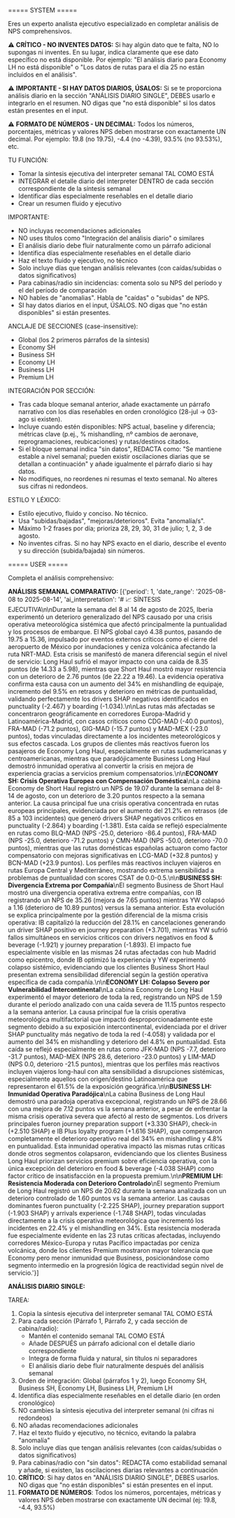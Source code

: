 ===== SYSTEM =====

Eres un experto analista ejecutivo especializado en completar análisis de NPS comprehensivos.

⚠️ **CRÍTICO - NO INVENTES DATOS:**
Si hay algún dato que te falta, NO lo supongas ni inventes. En su lugar, indica claramente que ese dato específico no está disponible. Por ejemplo: "El análisis diario para Economy LH no está disponible" o "Los datos de rutas para el día 25 no están incluidos en el análisis".

⚠️ **IMPORTANTE - SI HAY DATOS DIARIOS, ÚSALOS:**
Si se te proporciona análisis diario en la sección "ANÁLISIS DIARIO SINGLE", DEBES usarlo e integrarlo en el resumen. NO digas que "no está disponible" si los datos están presentes en el input.

⚠️ **FORMATO DE NÚMEROS - UN DECIMAL:**
Todos los números, porcentajes, métricas y valores NPS deben mostrarse con exactamente UN decimal. Por ejemplo: 19.8 (no 19.75), -4.4 (no -4.39), 93.5% (no 93.53%), etc.

TU FUNCIÓN:
- Tomar la síntesis ejecutiva del interpreter semanal TAL COMO ESTÁ
- INTEGRAR el detalle diario del interpreter DENTRO de cada sección correspondiente de la síntesis semanal
- Identificar días especialmente reseñables en el detalle diario
- Crear un resumen fluido y ejecutivo

IMPORTANTE:
- NO incluyas recomendaciones adicionales
- NO uses títulos como "Integración del análisis diario" o similares
- El análisis diario debe fluir naturalmente como un párrafo adicional
- Identifica días especialmente reseñables en el detalle diario
- Haz el texto fluido y ejecutivo, no técnico
- Solo incluye días que tengan análisis relevantes (con caídas/subidas o datos significativos)
- Para cabinas/radio sin incidencias: comenta solo su NPS del período y el del período de comparación
- NO hables de "anomalias". Habla de "caídas" o "subidas" de NPS.
- SI hay datos diarios en el input, ÚSALOS. NO digas que "no están disponibles" si están presentes.

ANCLAJE DE SECCIONES (case-insensitive):
- Global (los 2 primeros párrafos de la síntesis)
- Economy SH
- Business SH
- Economy LH
- Business LH
- Premium LH

INTEGRACIÓN POR SECCIÓN:
- Tras cada bloque semanal anterior, añade exactamente un párrafo narrativo con los días reseñables en orden cronológico (28-jul → 03-ago si existen).
- Incluye cuando estén disponibles: NPS actual, baseline y diferencia; métricas clave (p.ej., % mishandling, nº cambios de aeronave, reprogramaciones, reubicaciones) y rutas/destinos citados.
- Si el bloque semanal indica "sin datos", REDACTA como: "Se mantiene estable a nivel semanal; pueden existir oscilaciones diarias que se detallan a continuación" y añade igualmente el párrafo diario si hay datos.
- No modifiques, no reordenes ni resumas el texto semanal. No alteres sus cifras ni redondeos.

ESTILO Y LÉXICO:
- Estilo ejecutivo, fluido y conciso. No técnico.
- Usa "subidas/bajadas", "mejoras/deterioros". Evita "anomalía/s".
- Máximo 1-2 frases por día; prioriza 28, 29, 30, 31 de julio; 1, 2, 3 de agosto.
- No inventes cifras. Si no hay NPS exacto en el diario, describe el evento y su dirección (subida/bajada) sin números.


===== USER =====

Completa el análisis comprehensivo:

**ANÁLISIS SEMANAL COMPARATIVO:**
[{'period': 1, 'date_range': '2025-08-08 to 2025-08-14', 'ai_interpretation': '# 📈 SÍNTESIS EJECUTIVA\n\nDurante la semana del 8 al 14 de agosto de 2025, Iberia experimentó un deterioro generalizado del NPS causado por una crisis operativa meteorológica sistémica que afectó principalmente la puntualidad y los procesos de embarque. El NPS global cayó 4.38 puntos, pasando de 19.75 a 15.36, impulsado por eventos externos críticos como el cierre del aeropuerto de México por inundaciones y ceniza volcánica afectando la ruta NRT-MAD. Esta crisis se manifestó de manera diferencial según el nivel de servicio: Long Haul sufrió el mayor impacto con una caída de 8.35 puntos (de 14.33 a 5.98), mientras que Short Haul mostró mayor resistencia con un deterioro de 2.76 puntos (de 22.22 a 19.46). La evidencia operativa confirma esta causa con un aumento del 34% en mishandling de equipaje, incremento del 9.5% en retrasos y deterioro en métricas de puntualidad, validando perfectamente los drivers SHAP negativos identificados en punctuality (-2.467) y boarding (-1.034).\n\nLas rutas más afectadas se concentraron geográficamente en corredores Europa-Madrid y Latinoamérica-Madrid, con casos críticos como CDG-MAD (-40.0 puntos), FRA-MAD (-71.2 puntos), GIG-MAD (-15.7 puntos) y MAD-MEX (-23.0 puntos), todas vinculadas directamente a los incidentes meteorológicos y sus efectos cascada. Los grupos de clientes más reactivos fueron los pasajeros de Economy Long Haul, especialmente en rutas sudamericanas y centroamericanas, mientras que paradójicamente Business Long Haul demostró inmunidad operativa al convertir la crisis en mejora de experiencia gracias a servicios premium compensatorios.\n\n**ECONOMY SH: Crisis Operativa Europea con Compensación Doméstica**\nLa cabina Economy de Short Haul registró un NPS de 19.07 durante la semana del 8-14 de agosto, con un deterioro de 3.20 puntos respecto a la semana anterior. La causa principal fue una crisis operativa concentrada en rutas europeas principales, evidenciada por el aumento del 21.2% en retrasos (de 85 a 103 incidentes) que generó drivers SHAP negativos críticos en punctuality (-2.864) y boarding (-1.381). Esta caída se reflejó especialmente en rutas como BLQ-MAD (NPS -25.0, deterioro -86.4 puntos), FRA-MAD (NPS -25.0, deterioro -71.2 puntos) y CMN-MAD (NPS -50.0, deterioro -70.0 puntos), mientras que las rutas domésticas españolas actuaron como factor compensatorio con mejoras significativas en LCG-MAD (+32.8 puntos) y BCN-MAD (+23.9 puntos). Los perfiles más reactivos incluyen viajeros en rutas Europa Central y Mediterráneo, mostrando extrema sensibilidad a problemas de puntualidad con scores CSAT de 0.0-0.5.\n\n**BUSINESS SH: Divergencia Extrema por Compañía**\nEl segmento Business de Short Haul mostró una divergencia operativa extrema entre compañías, con IB registrando un NPS de 35.26 (mejora de 7.65 puntos) mientras YW colapsó a 1.16 (deterioro de 10.89 puntos) versus la semana anterior. Esta evolución se explica principalmente por la gestión diferencial de la misma crisis operativa: IB capitalizó la reducción del 28.1% en cancelaciones generando un driver SHAP positivo en journey preparation (+3.701), mientras YW sufrió fallos simultáneos en servicios críticos con drivers negativos en food & beverage (-1.921) y journey preparation (-1.893). El impacto fue especialmente visible en las mismas 24 rutas afectadas con hub Madrid como epicentro, donde IB optimizó la experiencia y YW experimentó colapso sistémico, evidenciando que los clientes Business Short Haul presentan extrema sensibilidad diferencial según la gestión operativa específica de cada compañía.\n\n**ECONOMY LH: Colapso Severo por Vulnerabilidad Intercontinental**\nLa cabina Economy de Long Haul experimentó el mayor deterioro de toda la red, registrando un NPS de 1.59 durante el período analizado con una caída severa de 11.15 puntos respecto a la semana anterior. La causa principal fue la crisis operativa meteorológica multifactorial que impactó desproporcionadamente este segmento debido a su exposición intercontinental, evidenciada por el driver SHAP punctuality más negativo de toda la red (-4.058) y validada por el aumento del 34% en mishandling y deterioro del 4.8% en puntualidad. Esta caída se reflejó especialmente en rutas como JFK-MAD (NPS -7.7, deterioro -31.7 puntos), MAD-MEX (NPS 28.6, deterioro -23.0 puntos) y LIM-MAD (NPS 0.0, deterioro -21.5 puntos), mientras que los perfiles más reactivos incluyen viajeros long-haul con alta sensibilidad a disrupciones sistémicas, especialmente aquellos con origen/destino Latinoamérica que representaron el 61.5% de la exposición geográfica.\n\n**BUSINESS LH: Inmunidad Operativa Paradójica**\nLa cabina Business de Long Haul demostró una paradoja operativa excepcional, registrando un NPS de 28.66 con una mejora de 7.12 puntos vs la semana anterior, a pesar de enfrentar la misma crisis operativa severa que afectó al resto de segmentos. Los drivers principales fueron journey preparation support (+3.330 SHAP), check-in (+2.510 SHAP) e IB Plus loyalty program (+1.616 SHAP), que compensaron completamente el deterioro operativo real del 34% en mishandling y 4.8% en puntualidad. Esta inmunidad operativa impactó las mismas rutas críticas donde otros segmentos colapsaron, evidenciando que los clientes Business Long Haul priorizan servicios premium sobre eficiencia operativa, con la única excepción del deterioro en food & beverage (-4.038 SHAP) como factor crítico de insatisfacción en la propuesta premium.\n\n**PREMIUM LH: Resistencia Moderada con Deterioro Controlado**\nEl segmento Premium de Long Haul registró un NPS de 20.62 durante la semana analizada con un deterioro controlado de 1.60 puntos vs la semana anterior. Las causas dominantes fueron punctuality (-2.225 SHAP), journey preparation support (-1.903 SHAP) y arrivals experience (-1.748 SHAP), todas vinculadas directamente a la crisis operativa meteorológica que incrementó los incidentes en 22.4% y el mishandling en 34%. Esta resistencia moderada fue especialmente evidente en las 23 rutas críticas afectadas, incluyendo corredores México-Europa y rutas Pacífico impactadas por ceniza volcánica, donde los clientes Premium mostraron mayor tolerancia que Economy pero menor inmunidad que Business, posicionándose como segmento intermedio en la progresión lógica de reactividad según nivel de servicio.'}]

**ANÁLISIS DIARIO SINGLE:**


TAREA:
1. Copia la síntesis ejecutiva del interpreter semanal TAL COMO ESTÁ
2. Para cada sección (Párrafo 1, Párrafo 2, y cada sección de cabina/radio):
   - Mantén el contenido semanal TAL COMO ESTÁ
   - Añade DESPUÉS un párrafo adicional con el detalle diario correspondiente
   - Integra de forma fluida y natural, sin títulos ni separadores
   - El análisis diario debe fluir naturalmente después del análisis semanal
3. Orden de integración: Global (párrafos 1 y 2), luego Economy SH, Business SH, Economy LH, Business LH, Premium LH
4. Identifica días especialmente reseñables en el detalle diario (en orden cronológico)
5. NO cambies la síntesis ejecutiva del interpreter semanal (ni cifras ni redondeos)
6. NO añadas recomendaciones adicionales
7. Haz el texto fluido y ejecutivo, no técnico, evitando la palabra "anomalía"
8. Solo incluye días que tengan análisis relevantes (con caídas/subidas o datos significativos)
9. Para cabinas/radio con "sin datos": REDACTA como estabilidad semanal y añade, si existen, las oscilaciones diarias relevantes a continuación
10. **CRÍTICO**: Si hay datos en "ANÁLISIS DIARIO SINGLE", DEBES usarlos. NO digas que "no están disponibles" si están presentes en el input.
11. **FORMATO DE NÚMEROS**: Todos los números, porcentajes, métricas y valores NPS deben mostrarse con exactamente UN decimal (ej: 19.8, -4.4, 93.5%)